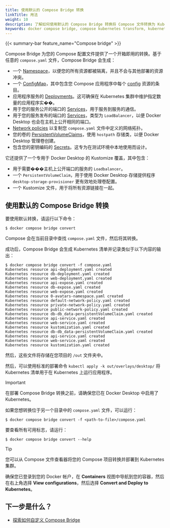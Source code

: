 ```yaml
---
title: 使用默认的 Compose Bridge 转换
linkTitle: 用法
weight: 10
description: 了解如何使用默认的 Compose Bridge 转换将 Compose 文件转换为 Kubernetes 清单
keywords: docker compose bridge, compose kubernetes transform, kubernetes from compose, compose bridge convert, compose.yaml to kubernetes, 转换, 清单
---
```


{{< summary-bar feature_name="Compose bridge" >}}

Compose Bridge 为您的 Compose 配置文件提供了一个开箱即用的转换。基于任意的 `compose.yaml` 文件，Compose Bridge 会生成：

- 一个 [Namespace](https://kubernetes.io/docs/concepts/overview/working-with-objects/namespaces/)，以便您的所有资源都被隔离，并且不会与其他部署的资源冲突。
- 一个 [ConfigMap](https://kubernetes.io/docs/concepts/configuration/configmap/)，其中包含您 Compose 应用程序中每个 [config](/reference/compose-file/configs.md) 资源的条目。
- 应用程序服务的 [Deployments](https://kubernetes.io/docs/concepts/workloads/controllers/deployment/)。这可确保在 Kubernetes 集群中维护指定数量的应用程序实��。
- 用于您的服务公开的端口的 [Services](https://kubernetes.io/docs/concepts/services-networking/service/)，用于服务到服务的通信。
- 用于您的服务发布的端口的 [Services](https://kubernetes.io/docs/concepts/services-networking/service/)，类型为 `LoadBalancer`，以便 Docker Desktop 也会在主机上公开相同的端口。
- [Network policies](https://kubernetes.io/docs/concepts/services-networking/network-policies/) 以复制您 `compose.yaml` 文件中定义的网络拓扑。
- 您的卷的 [PersistentVolumeClaims](https://kubernetes.io/docs/concepts/storage/persistent-volumes/)，使用 `hostpath` 存储类，以便 Docker Desktop 管理卷创建。
- 包含您的密钥编码的 [Secrets](https://kubernetes.io/docs/concepts/configuration/secret/)。这专为在测试环境中本地使用而设计。

它还提供了一个专用于 Docker Desktop 的 Kustomize 覆盖，其中包含：
 - 用于需要���主机上公开端口的服务的 `Loadbalancer`。
 - 一个 `PersistentVolumeClaim`，用于使用 Docker Desktop 存储提供程序 `desktop-storage-provisioner` 更有效地处理卷配置。
 - 一个 Kustomize 文件，用于将所有资源链接在一起。

## 使用默认的 Compose Bridge 转换

要使用默认转换，请运行以下命令：

```console
$ docker compose bridge convert
```

Compose 会在当前目录中查找 `compose.yaml` 文件，然后将其转换。

成功后，Compose Bridge 会生成 Kubernetes 清单并记录类似于以下内容的输出：

```console
$ docker compose bridge convert -f compose.yaml 
Kubernetes resource api-deployment.yaml created
Kubernetes resource db-deployment.yaml created
Kubernetes resource web-deployment.yaml created
Kubernetes resource api-expose.yaml created
Kubernetes resource db-expose.yaml created
Kubernetes resource web-expose.yaml created
Kubernetes resource 0-avatars-namespace.yaml created
Kubernetes resource default-network-policy.yaml created
Kubernetes resource private-network-policy.yaml created
Kubernetes resource public-network-policy.yaml created
Kubernetes resource db-db_data-persistentVolumeClaim.yaml created
Kubernetes resource api-service.yaml created
Kubernetes resource web-service.yaml created
Kubernetes resource kustomization.yaml created
Kubernetes resource db-db_data-persistentVolumeClaim.yaml created
Kubernetes resource api-service.yaml created
Kubernetes resource web-service.yaml created
Kubernetes resource kustomization.yaml created
```

然后，这些文件将存储在您项目的 `/out` 文件夹中。

然后，可以使用标准的部署命令 `kubectl apply -k out/overlays/desktop/` 将 Kubernetes 清单用于在 Kubernetes 上运行应用程序。

> [!IMPORTANT]
>
> 在部署 Compose Bridge 转换之前，请确保您已在 Docker Desktop 中启用了 Kubernetes。

如果您想转换位于另一个目录中的 `compose.yaml` 文件，可以运行：

```console
$ docker compose bridge convert -f <path-to-file>/compose.yaml 
```

要查看所有可用标志，请运行：

```console
$ docker compose bridge convert --help
```

> [!TIP]
>
> 您可以从 Compose 文件查看器将您的 Compose 项目转换并部署到 Kubernetes 集群。
> 
> 确保您已登录到您的 Docker 帐户，在 **Containers** 视图中导航到您的容器，然后在右上角选择 **View configurations**，然后选择 **Convert and Deploy to Kubernetes**。

## 下一步是什么？

- [探索如何自定义 Compose Bridge](customize.md)
